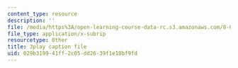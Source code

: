 ```yaml
---
content_type: resource
description: ''
file: /media/https%3A/open-learning-course-data-rc.s3.amazonaws.com/8-03sc-physics-iii-vibrations-and-waves-fall-2016/029b319941ff2c05dd2639f1e18bf9fd_7Knpp3AIteQ.srt
file_type: application/x-subrip
resourcetype: Other
title: 3play caption file
uid: 029b3199-41ff-2c05-dd26-39f1e18bf9fd
---
```


